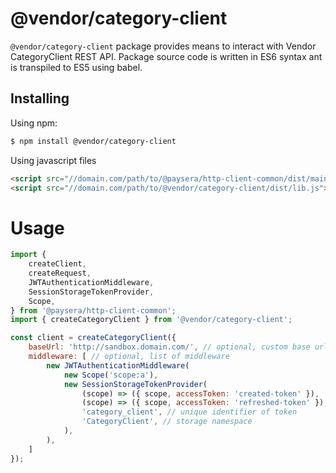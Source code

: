 # @vendor/category-client

`@vendor/category-client` package provides means to interact with Vendor CategoryClient REST API.
Package source code is written in ES6 syntax ant is transpiled to ES5 using babel.

## Installing
Using npm:
```bash
$ npm install @vendor/category-client
```

Using javascript files
```html
<script src="//domain.com/path/to/@paysera/http-client-common/dist/main.js"></script>
<script src="//domain.com/path/to/@vendor/category-client/dist/lib.js"></script>
```

# Usage
```js
import {
    createClient,
    createRequest,
    JWTAuthenticationMiddleware,
    SessionStorageTokenProvider,
    Scope,
} from '@paysera/http-client-common';
import { createCategoryClient } from '@vendor/category-client';

const client = createCategoryClient({
    baseUrl: 'http://sandbox.domain.com/', // optional, custom base url
    middleware: [ // optional, list of middleware
        new JWTAuthenticationMiddleware(
            new Scope('scope:a'),
            new SessionStorageTokenProvider(
                (scope) => ({ scope, accessToken: 'created-token' }),
                (scope) => ({ scope, accessToken: 'refreshed-token' }),
                'category_client', // unique identifier of token
                'CategoryClient', // storage namespace
            ),
        ),
    ]
});
```
